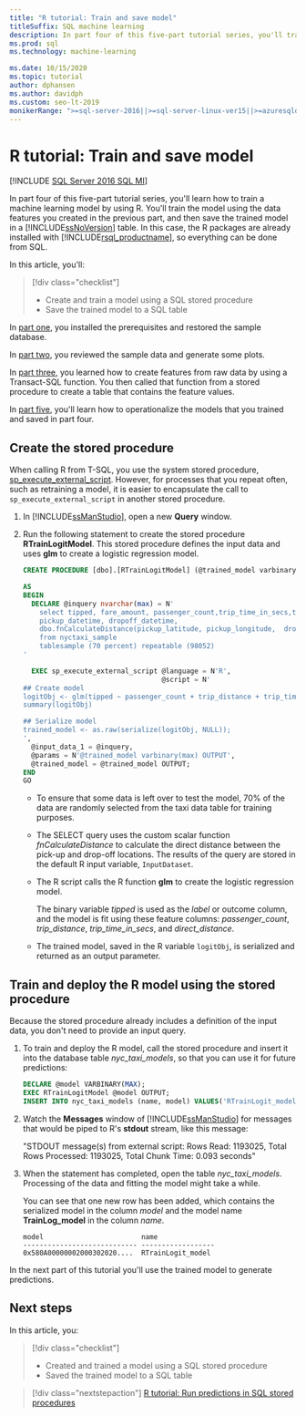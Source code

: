 ```yaml
---
title: "R tutorial: Train and save model"
titleSuffix: SQL machine learning
description: In part four of this five-part tutorial series, you'll train and save a model in R using Transact-SQL on SQL Server with SQL machine learning.
ms.prod: sql
ms.technology: machine-learning

ms.date: 10/15/2020
ms.topic: tutorial
author: dphansen
ms.author: davidph
ms.custom: seo-lt-2019
monikerRange: ">=sql-server-2016||>=sql-server-linux-ver15||>=azuresqldb-mi-current||=sqlallproducts-allversions"
---
```


# R tutorial: Train and save model
[!INCLUDE [SQL Server 2016 SQL MI](../../includes/applies-to-version/sqlserver2016-asdbmi.md)]

In part four of this five-part tutorial series, you'll learn how to train a machine learning model by using R. You'll train the model using the data features you created in the previous part, and then save the trained model in a [!INCLUDE[ssNoVersion](../../includes/ssnoversion-md.md)] table. In this case, the R packages are already installed with [!INCLUDE[rsql_productname](../../includes/rsql-productname-md.md)], so everything can be done from SQL.

In this article, you'll:

> [!div class="checklist"]
> + Create and train a model using a SQL stored procedure
> + Save the trained model to a SQL table

In [part one](r-taxi-classification-introduction.md), you installed the prerequisites and restored the sample database.

In [part two](r-taxi-classification-explore-data.md), you reviewed the sample data and generate some plots.

In [part three](r-taxi-classification-create-features.md), you learned how to create features from raw data by using a Transact-SQL function. You then called that function from a stored procedure to create a table that contains the feature values.

In [part five](r-taxi-classification-deploy-model.md), you'll learn how to operationalize the models that you trained and saved in part four.

## Create the stored procedure

When calling R from T-SQL, you use the system stored procedure, [sp_execute_external_script](../../relational-databases/system-stored-procedures/sp-execute-external-script-transact-sql.md). However, for processes that you repeat often, such as retraining a model, it is easier to encapsulate the call to `sp_execute_external_script` in another stored procedure.

1. In [!INCLUDE[ssManStudio](../../includes/ssmanstudio-md.md)], open a new **Query** window.

2. Run the following statement to create the stored procedure **RTrainLogitModel**. This stored procedure defines the input data and uses **glm** to create a logistic regression model.

   ```sql
   CREATE PROCEDURE [dbo].[RTrainLogitModel] (@trained_model varbinary(max) OUTPUT)
   
   AS
   BEGIN
     DECLARE @inquery nvarchar(max) = N'
       select tipped, fare_amount, passenger_count,trip_time_in_secs,trip_distance,
       pickup_datetime, dropoff_datetime,
       dbo.fnCalculateDistance(pickup_latitude, pickup_longitude,  dropoff_latitude, dropoff_longitude) as direct_distance
       from nyctaxi_sample
       tablesample (70 percent) repeatable (98052)
   '
   
     EXEC sp_execute_external_script @language = N'R',
                                     @script = N'
   ## Create model
   logitObj <- glm(tipped ~ passenger_count + trip_distance + trip_time_in_secs + direct_distance, data = InputDataSet, family = binomial)
   summary(logitObj)
   
   ## Serialize model 
   trained_model <- as.raw(serialize(logitObj, NULL));
   ',
     @input_data_1 = @inquery,
     @params = N'@trained_model varbinary(max) OUTPUT',
     @trained_model = @trained_model OUTPUT; 
   END
   GO
   ```

   + To ensure that some data is left over to test the model, 70% of the data are randomly selected from the taxi data table for training purposes.

   + The SELECT query uses the custom scalar function *fnCalculateDistance* to calculate the direct distance between the pick-up and drop-off locations. The results of the query are stored in the default R input variable, `InputDataset`.
  
   + The R script calls the R function **glm** to create the logistic regression model.
  
     The binary variable _tipped_ is used as the *label* or outcome column,  and the model is fit using these feature columns:  _passenger_count_, _trip_distance_, _trip_time_in_secs_, and _direct_distance_.
  
   + The trained model, saved in the R variable `logitObj`, is serialized and returned as an output parameter.

## Train and deploy the R model using the stored procedure

Because the stored procedure already includes a definition of the input data, you don't need to provide an input query.

1. To train and deploy the R model, call the stored procedure and insert it into the database table _nyc_taxi_models_, so that you can use it for future predictions:

   ```sql
   DECLARE @model VARBINARY(MAX);
   EXEC RTrainLogitModel @model OUTPUT;
   INSERT INTO nyc_taxi_models (name, model) VALUES('RTrainLogit_model', @model);
   ```

2. Watch the **Messages** window of [!INCLUDE[ssManStudio](../../includes/ssmanstudio-md.md)] for messages that would be piped to R's **stdout** stream, like this message: 

   "STDOUT message(s) from external script: Rows Read: 1193025, Total Rows Processed: 1193025, Total Chunk Time: 0.093 seconds"

3. When the statement has completed, open the table *nyc_taxi_models*. Processing of the data and fitting the model might take a while.

   You can see that one new row has been added, which contains the serialized model in the column _model_ and the model name **TrainLog_model** in the column _name_.

   ```text
   model                        name
   ---------------------------- ------------------
   0x580A00000002000302020....  RTrainLogit_model
   ```

In the next part of this tutorial you'll use the trained model to generate predictions.

## Next steps

In this article, you:

> [!div class="checklist"]
> + Created and trained a model using a SQL stored procedure
> + Saved the trained model to a SQL table

> [!div class="nextstepaction"]
> [R tutorial: Run predictions in SQL stored procedures](r-taxi-classification-deploy-model.md)

